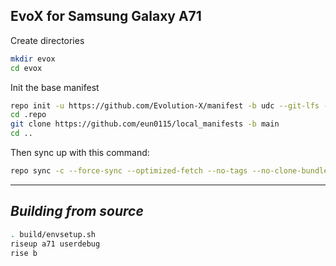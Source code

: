 EvoX for Samsung Galaxy A71
------------------------------------

Create directories
```bash
mkdir evox
cd evox
```

Init the base manifest

```bash
repo init -u https://github.com/Evolution-X/manifest -b udc --git-lfs --depth=1
cd .repo 
git clone https://github.com/eun0115/local_manifests -b main
cd ..
```

Then sync up with this command:
```bash
repo sync -c --force-sync --optimized-fetch --no-tags --no-clone-bundle --prune -j4
```
-------------

_Building from source_
---------------
```bash
. build/envsetup.sh
riseup a71 userdebug
rise b
```
